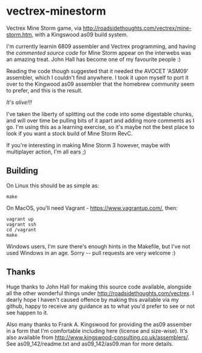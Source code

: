 vectrex-minestorm
=================

Vectrex Mine Storm game, via
http://roadsidethoughts.com/vectrex/mine-storm.htm, with a Kingswood as09 build
system.

I'm currently learnin 6809 assembler and Vectrex programming, and having the
*commented source code* for Mine Storm appear on the interwebs was an amazing treat.
John Hall has become one of my favourite people :)

Reading the code though suggested that it needed the AVOCET 'ASM09' assembler,
which I couldn't find anywhere. I took it upon myself to port it over to the
Kingwood as09 assembler that the homebrew community seem to prefer, and this is
the result.

*It's alive!!!*

I've taken the liberty of splitting out the code into some digestable chunks,
and will over time be pulling bits of it apart and adding more comments as
I go. I'm using this as a learning exercise, so it's maybe not the best place
to look if you want a stock build of Mine Storm RevC.

If you're interesting in making Mine Storm 3 however, maybe with multiplayer
action, I'm all ears ;)


Building
--------

On Linux this should be as simple as:

    make

On MacOS, you'll need Vagrant - https://www.vagrantup.com/, then:

    vagrant up
    vagrant ssh
    cd /vagrant
    make

Windows users, I'm sure there's enough hints in the Makefile, but I've not used
Windows in an age. Sorry -- pull requests are very welcome :)

Thanks
------

Huge thanks to John Hall for making this source code available, alongside all
the other wonderful things under http://roadsidethoughts.com/vectrex. I dearly
hope I haven't caused offence by making this available via my github, happy to
receive any guidance as to what you'd prefer to see or not see happen to it.

Also many thanks to Frank A. Kingswood for providing the as09 assember in
a form that I'm comfortable including here (license and size-wise). It's also
available from http://www.kingswood-consulting.co.uk/assemblers/. See
as09_142/readme.txt and as09_142/as09.man for more details.
